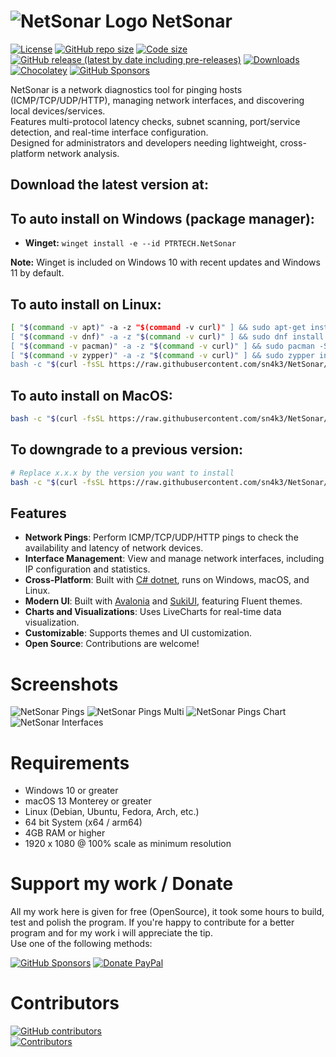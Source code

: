 # ![NetSonar Logo](https://raw.githubusercontent.com/sn4k3/NetSonar/refs/heads/main/media/NetSonar-32.png) NetSonar

[![License](https://img.shields.io/github/license/sn4k3/NetSonar?style=for-the-badge)](https://github.com/sn4k3/UVtools/blob/master/LICENSE)
[![GitHub repo size](https://img.shields.io/github/repo-size/sn4k3/NetSonar?style=for-the-badge)](#)
[![Code size](https://img.shields.io/github/languages/code-size/sn4k3/NetSonar?style=for-the-badge)](#)
[![GitHub release (latest by date including pre-releases)](https://img.shields.io/github/v/release/sn4k3/NetSonar?include_prereleases&style=for-the-badge)](https://github.com/sn4k3/NetSonar/releases)
[![Downloads](https://img.shields.io/github/downloads/sn4k3/NetSonar/total?style=for-the-badge)](https://github.com/sn4k3/NetSonar/releases)
[![Chocolatey](https://img.shields.io/chocolatey/dt/NetSonar?color=brown&label=Chocolatey&style=for-the-badge)](https://community.chocolatey.org/packages/NetSonar)
[![GitHub Sponsors](https://img.shields.io/github/sponsors/sn4k3?color=red&style=for-the-badge)](https://github.com/sponsors/sn4k3)

NetSonar is a network diagnostics tool for pinging hosts (ICMP/TCP/UDP/HTTP), managing network interfaces, and discovering local devices/services.  
Features multi-protocol latency checks, subnet scanning, port/service detection, and real-time interface configuration.  
Designed for administrators and developers needing lightweight, cross-platform network analysis.

## Download the latest version at:

## To auto install on Windows (package manager):

- **Winget:** `winget install -e --id PTRTECH.NetSonar`

**Note:** Winget is included on Windows 10 with recent updates and Windows 11 by default.

## To auto install on Linux:

```bash
[ "$(command -v apt)" -a -z "$(command -v curl)" ] && sudo apt-get install -y curl 
[ "$(command -v dnf)" -a -z "$(command -v curl)" ] && sudo dnf install -y curl
[ "$(command -v pacman)" -a -z "$(command -v curl)" ] && sudo pacman -S curl
[ "$(command -v zypper)" -a -z "$(command -v curl)" ] && sudo zypper install -y curl
bash -c "$(curl -fsSL https://raw.githubusercontent.com/sn4k3/NetSonar/main/scripts/install-netsonar.sh)"
```

## To auto install on MacOS:

```bash
bash -c "$(curl -fsSL https://raw.githubusercontent.com/sn4k3/NetSonar/main/scripts/install-netsonar.sh)"
```

## To downgrade to a previous version:

```bash
# Replace x.x.x by the version you want to install
bash -c "$(curl -fsSL https://raw.githubusercontent.com/sn4k3/NetSonar/main/scripts/install-netsonar.sh)" -- x.x.x
```

## Features

- **Network Pings**: Perform ICMP/TCP/UDP/HTTP pings to check the availability and latency of network devices.
- **Interface Management**: View and manage network interfaces, including IP configuration and statistics.
- **Cross-Platform**: Built with [C# dotnet](https://dotnet.microsoft.com/en-us/), runs on Windows, macOS, and Linux. 
- **Modern UI**: Built with [Avalonia](https://avaloniaui.net) and [SukiUI](https://github.com/kikipoulet/SukiUI), featuring Fluent themes.
- **Charts and Visualizations**: Uses LiveCharts for real-time data visualization.
- **Customizable**: Supports themes and UI customization.
- **Open Source**: Contributions are welcome!

# Screenshots

![NetSonar Pings](https://raw.githubusercontent.com/sn4k3/NetSonar/refs/heads/main/media/screenshots/NetSonar_screenshot_pings.png)
![NetSonar Pings Multi](https://raw.githubusercontent.com/sn4k3/NetSonar/refs/heads/main/media/screenshots/NetSonar_screenshot_pings_multi.png)
![NetSonar Pings Chart](https://raw.githubusercontent.com/sn4k3/NetSonar/refs/heads/main/media/screenshots/NetSonar_screenshot_pings_chart.png)
![NetSonar Interfaces](https://raw.githubusercontent.com/sn4k3/NetSonar/refs/heads/main/media/screenshots/NetSonar_screenshot_interfaces.png)


# Requirements

- Windows 10 or greater
- macOS 13 Monterey or greater
- Linux (Debian, Ubuntu, Fedora, Arch, etc.)
- 64 bit System (x64 / arm64)
- 4GB RAM or higher
- 1920 x 1080 @ 100% scale as minimum resolution

# Support my work / Donate

All my work here is given for free (OpenSource), it took some hours to build, test and polish the program.
If you're happy to contribute for a better program and for my work i will appreciate the tip.  
Use one of the following methods:

[![GitHub Sponsors](https://img.shields.io/badge/Donate-Sponsor-red?style=for-the-badge)](https://github.com/sponsors/sn4k3)
[![Donate PayPal](https://img.shields.io/badge/Donate-PayPal-blue?style=for-the-badge)](https://paypal.me/SkillTournament)

# Contributors 

[![GitHub contributors](https://img.shields.io/github/contributors/sn4k3/NetSonar?style=for-the-badge)](https://github.com/sn4k3/NetSonar/graphs/contributors)  
[![Contributors](https://contrib.rocks/image?repo=sn4k3/NetSonar)](https://github.com/sn4k3/NetSonar/graphs/contributors)
